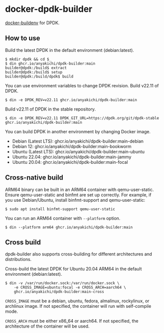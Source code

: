 # docker-dpdk-builder

[docker-buildenv](https://github.com/anyakichi/docker-buildenv) for DPDK.

## How to use

Build the latest DPDK in the default environment (debian:latest).

```
$ mkdir dpdk && cd $_
$ din ghcr.io/anyakichi/dpdk-builder:main
builder@dpdk:/build$ extract
builder@dpdk:/build$ setup
builder@dpdk:/build/dpdk$ build
```

You can use environment variables to change DPDK revision.  Build v22.11
of DPDK.

```
$ din -e DPDK_REV=v22.11 ghcr.io/anyakichi/dpdk-builder:main
```

Build v22.11 of DPDK in the stable repository.

```
$ din -e DPDK_REV=v22.11 DPDK_GIT_URL=https://dpdk.org/git/dpdk-stable ghcr.io/anyakichi/dpdk-builder:main
```

You can build DPDK in another environment by changing Docker image.

- Debian (Latest LTS): ghcr.io/anyakichi/dpdk-builder:main-debian
- Debian 12: ghcr.io/anyakichi/dpdk-builder:main-bookworm
- Ubuntu (Latest LTS): ghcr.io/anyakichi/dpdk-builder:main-ubuntu
- Ubuntu 22.04: ghcr.io/anyakichi/dpdk-builder:main-jammy
- Ubuntu 20.04: ghcr.io/anyakichi/dpdk-builder:main-focal

## Cross-native build

ARM64 binary can be built in an ARM64 container with qemu-user-static.
Ensure qemu-user-static and binfmt are set up correctly.  For example,
if you use Debian/Ubuntu, install binfmt-support and qemu-user-static:

```
$ sudo apt install binfmt-support qemu-user-static
```

You can run an ARM64 container with `--platform` option.

```
$ din --platform arm64 ghcr.io/anyakichi/dpdk-builder:main
```

## Cross build

dpdk-builder also supports cross-building for different architectures
and distributions.

Cross-build the latest DPDK for Ubuntu 20.04 ARM64 in the default
environment (debian:latest).

```
$ din -v /var/run/docker.sock:/var/run/docker.sock \
    -e CROSS_IMAGE=ubuntu:focal -e CROSS_ARCH=aarch64 \
    ghcr.io/anyakichi/dpdk-builder:main-cross
```

`CROSS_IMAGE` must be a debian, ubuntu, fedora, almalinux, rockylinux,
or archlinux image.  If not specified, the container will run with
self-compile mode.

`CROSS_ARCH` must be either x86_64 or aarch64.  If not specified, the
architecture of the container will be used.
